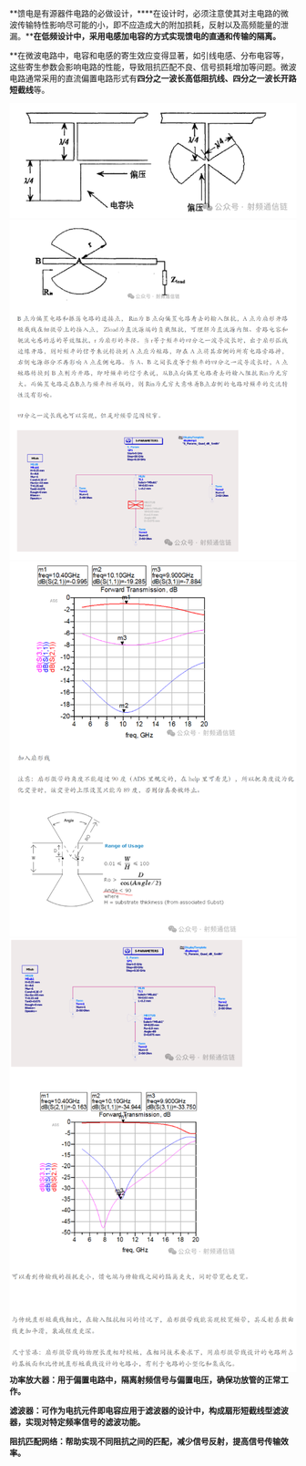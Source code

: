 **馈电是有源器件电路的必做设计，****在设计时，必须注意使其对主电路的微波传输特性影响尽可能的小，即不应造成大的附加损耗，反射以及高频能量的泄漏。****在低频设计中，采用电感加电容的方式实现馈电的直通和传输的隔离。**

**在微波电路中，电容和电感的寄生效应变得显著，如引线电感、分布电容等，这些寄生参数会影响电路的性能，导致阻抗匹配不良、信号损耗增加等问题。微波电路通常采用的直流偏置电路形式有****四分之一波长高低阻抗线、四分之一波长开路短截线****等。

![](https://raw.githubusercontent.com/LeroyK111/pictureBed/master/20250324225315.png)
![](https://raw.githubusercontent.com/LeroyK111/pictureBed/master/20250324225338.png)
![](https://raw.githubusercontent.com/LeroyK111/pictureBed/master/20250324225359.png)
![](https://raw.githubusercontent.com/LeroyK111/pictureBed/master/20250324225415.png)
**功率放大器：用于偏置电路中，隔离射频信号与偏置电压，确保功放管的正常工作。**

**滤波器：可作为电抗元件即电容应用于滤波器的设计中，构成扇形短截线型滤波器，实现对特定频率信号的滤波功能。**    

**阻抗匹配网络：帮助实现不同阻抗之间的匹配，减少信号反射，提高信号传输效率。**




